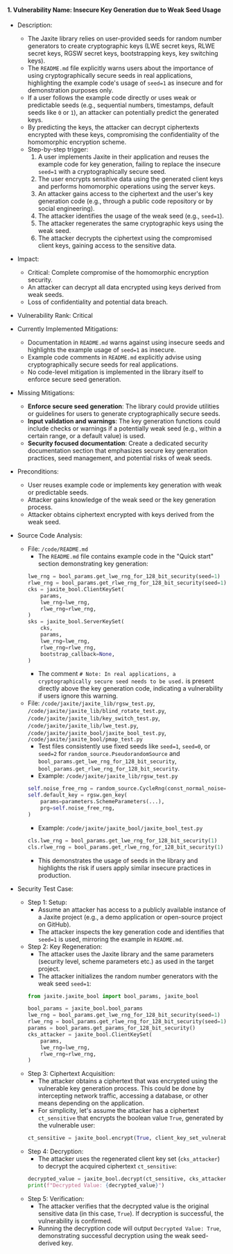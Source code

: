 #### 1. Vulnerability Name: Insecure Key Generation due to Weak Seed Usage

- Description:
    - The Jaxite library relies on user-provided seeds for random number generators to create cryptographic keys (LWE secret keys, RLWE secret keys, RGSW secret keys, bootstrapping keys, key switching keys).
    - The `README.md` file explicitly warns users about the importance of using cryptographically secure seeds in real applications, highlighting the example code's usage of `seed=1` as insecure and for demonstration purposes only.
    - If a user follows the example code directly or uses weak or predictable seeds (e.g., sequential numbers, timestamps, default seeds like `0` or `1`), an attacker can potentially predict the generated keys.
    - By predicting the keys, the attacker can decrypt ciphertexts encrypted with these keys, compromising the confidentiality of the homomorphic encryption scheme.
    - Step-by-step trigger:
        1. A user implements Jaxite in their application and reuses the example code for key generation, failing to replace the insecure `seed=1` with a cryptographically secure seed.
        2. The user encrypts sensitive data using the generated client keys and performs homomorphic operations using the server keys.
        3. An attacker gains access to the ciphertext and the user's key generation code (e.g., through a public code repository or by social engineering).
        4. The attacker identifies the usage of the weak seed (e.g., `seed=1`).
        5. The attacker regenerates the same cryptographic keys using the weak seed.
        6. The attacker decrypts the ciphertext using the compromised client keys, gaining access to the sensitive data.

- Impact:
    - Critical: Complete compromise of the homomorphic encryption security.
    - An attacker can decrypt all data encrypted using keys derived from weak seeds.
    - Loss of confidentiality and potential data breach.

- Vulnerability Rank: Critical

- Currently Implemented Mitigations:
    - Documentation in `README.md` warns against using insecure seeds and highlights the example usage of `seed=1` as insecure.
    - Example code comments in `README.md` explicitly advise using cryptographically secure seeds for real applications.
    - No code-level mitigation is implemented in the library itself to enforce secure seed generation.

- Missing Mitigations:
    - **Enforce secure seed generation**: The library could provide utilities or guidelines for users to generate cryptographically secure seeds.
    - **Input validation and warnings**: The key generation functions could include checks or warnings if a potentially weak seed (e.g., within a certain range, or a default value) is used.
    - **Security focused documentation**: Create a dedicated security documentation section that emphasizes secure key generation practices, seed management, and potential risks of weak seeds.

- Preconditions:
    - User reuses example code or implements key generation with weak or predictable seeds.
    - Attacker gains knowledge of the weak seed or the key generation process.
    - Attacker obtains ciphertext encrypted with keys derived from the weak seed.

- Source Code Analysis:
    - File: `/code/README.md`
        - The `README.md` file contains example code in the "Quick start" section demonstrating key generation:
        ```python
        lwe_rng = bool_params.get_lwe_rng_for_128_bit_security(seed=1)
        rlwe_rng = bool_params.get_rlwe_rng_for_128_bit_security(seed=1)
        cks = jaxite_bool.ClientKeySet(
            params,
            lwe_rng=lwe_rng,
            rlwe_rng=rlwe_rng,
        )
        sks = jaxite_bool.ServerKeySet(
            cks,
            params,
            lwe_rng=lwe_rng,
            rlwe_rng=rlwe_rng,
            bootstrap_callback=None,
        )
        ```
        - The comment `# Note: In real applications, a cryptographically secure seed needs to be used.` is present directly above the key generation code, indicating a vulnerability if users ignore this warning.
    - File: `/code/jaxite/jaxite_lib/rgsw_test.py`, `/code/jaxite/jaxite_lib/blind_rotate_test.py`, `/code/jaxite/jaxite_lib/key_switch_test.py`, `/code/jaxite/jaxite_lib/lwe_test.py`, `/code/jaxite/jaxite_bool/jaxite_bool_test.py`, `/code/jaxite/jaxite_bool/pmap_test.py`
        - Test files consistently use fixed seeds like `seed=1`, `seed=0`, or `seed=2` for `random_source.PseudorandomSource` and `bool_params.get_lwe_rng_for_128_bit_security`, `bool_params.get_rlwe_rng_for_128_bit_security`.
        - Example: `/code/jaxite/jaxite_lib/rgsw_test.py`
        ```python
        self.noise_free_rng = random_source.CycleRng(const_normal_noise=0)
        self.default_key = rgsw.gen_key(
            params=parameters.SchemeParameters(...),
            prg=self.noise_free_rng,
        )
        ```
        - Example: `/code/jaxite/jaxite_bool/jaxite_bool_test.py`
        ```python
        cls.lwe_rng = bool_params.get_lwe_rng_for_128_bit_security(1)
        cls.rlwe_rng = bool_params.get_rlwe_rng_for_128_bit_security(1)
        ```
        - This demonstrates the usage of seeds in the library and highlights the risk if users apply similar insecure practices in production.

- Security Test Case:
    - Step 1: Setup:
        - Assume an attacker has access to a publicly available instance of a Jaxite project (e.g., a demo application or open-source project on GitHub).
        - The attacker inspects the key generation code and identifies that `seed=1` is used, mirroring the example in `README.md`.
    - Step 2: Key Regeneration:
        - The attacker uses the Jaxite library and the same parameters (security level, scheme parameters etc.) as used in the target project.
        - The attacker initializes the random number generators with the weak seed `seed=1`:
        ```python
        from jaxite.jaxite_bool import bool_params, jaxite_bool

        bool_params = jaxite_bool.bool_params
        lwe_rng = bool_params.get_lwe_rng_for_128_bit_security(seed=1)
        rlwe_rng = bool_params.get_rlwe_rng_for_128_bit_security(seed=1)
        params = bool_params.get_params_for_128_bit_security()
        cks_attacker = jaxite_bool.ClientKeySet(
            params,
            lwe_rng=lwe_rng,
            rlwe_rng=rlwe_rng,
        )
        ```
    - Step 3: Ciphertext Acquisition:
        - The attacker obtains a ciphertext that was encrypted using the vulnerable key generation process. This could be done by intercepting network traffic, accessing a database, or other means depending on the application.
        - For simplicity, let's assume the attacker has a ciphertext `ct_sensitive` that encrypts the boolean value `True`, generated by the vulnerable user:
        ```python
        ct_sensitive = jaxite_bool.encrypt(True, client_key_set_vulnerable_user, lwe_rng_vulnerable_user) # Assume client_key_set_vulnerable_user was generated with seed=1
        ```
    - Step 4: Decryption:
        - The attacker uses the regenerated client key set (`cks_attacker`) to decrypt the acquired ciphertext `ct_sensitive`:
        ```python
        decrypted_value = jaxite_bool.decrypt(ct_sensitive, cks_attacker)
        print(f"Decrypted Value: {decrypted_value}")
        ```
    - Step 5: Verification:
        - The attacker verifies that the decrypted value is the original sensitive data (in this case, `True`). If decryption is successful, the vulnerability is confirmed.
        - Running the decryption code will output `Decrypted Value: True`, demonstrating successful decryption using the weak seed-derived key.